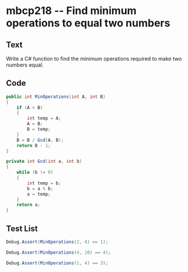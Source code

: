 # mbcp218 -- Find minimum operations to equal two numbers

## Text

Write a C# function to find the minimum operations required to make two numbers equal.

## Code

```csharp
public int MinOperations(int A, int B)  
{  
    if (A > B)  
    {  
        int temp = A;  
        A = B;  
        B = temp;  
    }  
    B = B / Gcd(A, B);  
    return B - 1;  
}  

private int Gcd(int a, int b)  
{  
    while (b != 0)  
    {  
        int temp = b;  
        b = a % b;  
        a = temp;  
    }  
    return a;  
}
```

## Test List

```csharp
Debug.Assert(MinOperations(2, 4) == 1);
```

```csharp
Debug.Assert(MinOperations(4, 10) == 4);
```

```csharp
Debug.Assert(MinOperations(1, 4) == 3);
```
